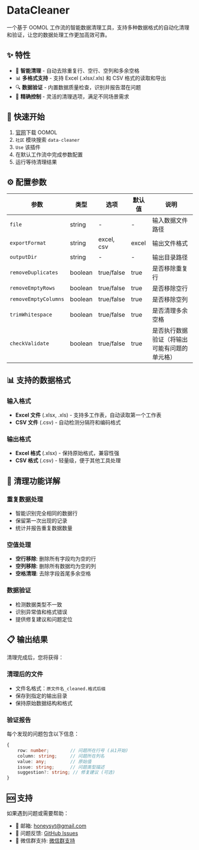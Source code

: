# DataCleaner

一个基于 OOMOL 工作流的智能数据清理工具，支持多种数据格式的自动化清理和验证，让您的数据处理工作更加高效可靠。

## ✨ 特性

- 🧹 **智能清理** - 自动去除重复行、空行、空列和多余空格
- 📊 **多格式支持** - 支持 Excel (.xlsx/.xls) 和 CSV 格式的读取和导出
- 🔍 **数据验证** - 内置数据质量检查，识别并报告潜在问题
- 🎯 **精确控制** - 灵活的清理选项，满足不同场景需求

## 🚀 快速开始

1. [官网](https://oomol.com/zh-CN/downloads/)下载 OOMOL
2. `社区` 模块搜索 `data-cleaner`
3. `Use` 该插件
4. 在默认工作流中完成参数配置
5. 运行等待清理结果

## ⚙️ 配置参数

| 参数 | 类型 | 选项 | 默认值 | 说明 |
|------|------|------|--------|------|
| `file` | string | - | - | 输入数据文件路径 |
| `exportFormat` | string | excel, csv | excel | 输出文件格式 |
| `outputDir` | string | - | - | 输出目录路径 |
| `removeDuplicates` | boolean | true/false | true | 是否移除重复行 |
| `removeEmptyRows` | boolean | true/false | true | 是否移除空行 |
| `removeEmptyColumns` | boolean | true/false | true | 是否移除空列 |
| `trimWhitespace` | boolean | true/false | true | 是否清理多余空格 |
| `checkValidate` | boolean | true/false | true | 是否执行数据验证（将输出可能有问题的单元格） |

## 📊 支持的数据格式

### 输入格式
- **Excel 文件** (.xlsx, .xls) - 支持多工作表，自动读取第一个工作表
- **CSV 文件** (.csv) - 自动检测分隔符和编码格式

### 输出格式
- **Excel 格式** (.xlsx) - 保持原始格式，兼容性强
- **CSV 格式** (.csv) - 轻量级，便于其他工具处理

## 🔧 清理功能详解

### 重复数据处理
- 智能识别完全相同的数据行
- 保留第一次出现的记录
- 统计并报告重复数据数量

### 空值处理
- **空行移除**: 删除所有字段均为空的行
- **空列移除**: 删除所有数据均为空的列
- **空格清理**: 去除字段首尾多余空格

### 数据验证
- 检测数据类型不一致
- 识别异常值和格式错误
- 提供修复建议和问题定位

## 📋 输出结果

清理完成后，您将获得：

### 清理后的文件
- 文件名格式：`原文件名_cleaned.格式后缀`
- 保存到指定的输出目录
- 保持原始数据结构和格式

### 验证报告
每个发现的问题包含以下信息：

```typescript
{
    row: number;        // 问题所在行号 (从1开始)
    column: string;     // 问题所在列名
    value: any;         // 原始值
    issue: string;      // 问题类型描述
    suggestion?: string; // 修复建议 (可选)
}
```

## 🆘 支持

如果遇到问题或需要帮助：

* 📧 邮箱: honeysyt@gmail.com
* 🐛 问题反馈: [GitHub Issues](https://github.com/oomol-blocks/data-cleaner/issues)
* 📖 微信群支持: [微信群支持](https://oomol.com/img/qrcode@3x.png)
